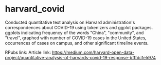 # harvard_covid

Conducted quantitative text analysis on Harvard administration's correspondences about COVID-19 using tokenizers and ggplot packages. ggplots indicating frequency of the words "China",  "community", and "travel", graphed with number of COVID-19 cases in the United States, occurrences of cases on campus, and other significant timeline events.

RPubs link: 
Article link: https://medium.com/harvard-open-data-project/quantitative-analysis-of-harvards-covid-19-response-bfffdc1e5974

